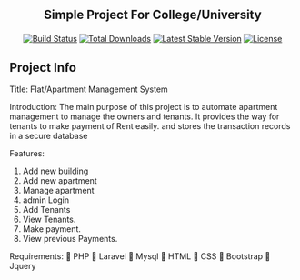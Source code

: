 ## <p align="center">Simple Project For College/University</p>

<p align="center">
<a href="https://travis-ci.org/laravel/framework"><img src="https://travis-ci.org/laravel/framework.svg" alt="Build Status"></a>
<a href="https://packagist.org/packages/laravel/framework"><img src="https://img.shields.io/packagist/dt/laravel/framework" alt="Total Downloads"></a>
<a href="https://packagist.org/packages/laravel/framework"><img src="https://img.shields.io/packagist/v/laravel/framework" alt="Latest Stable Version"></a>
<a href="https://packagist.org/packages/laravel/framework"><img src="https://img.shields.io/packagist/l/laravel/framework" alt="License"></a>
</p>

##  Project Info
Title: Flat/Apartment Management System

Introduction: The main purpose of this project is to automate apartment management to manage the 
owners and tenants. It provides the way for tenants to make payment of Rent easily. and stores the 
transaction records in a secure database

Features:
1. Add new building
2. Add new apartment
3. Manage apartment
4. admin Login
5. Add Tenants
6. View Tenants.
7. Make payment.
8. View previous Payments.

Requirements:
 PHP
 Laravel
 Mysql
 HTML
 CSS 
 Bootstrap
 Jquery

